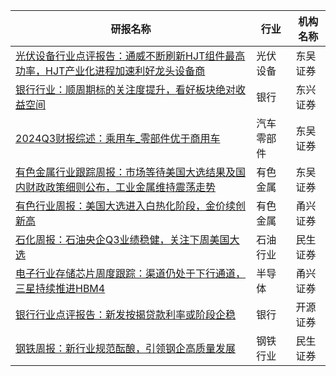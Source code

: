 | 研报名称 | 行业 | 机构名称 |
|------|----------|--------------|
| [光伏设备行业点评报告：通威不断刷新HJT组件最高功率，HJT产业化进程加速利好龙头设备商](https://pdf.dfcfw.com/pdf/H3_AP202411021640683644_1.pdf?1730633044000.pdf) | 光伏设备 | 东吴证券| 
| [银行行业：顺周期标的关注度提升，看好板块绝对收益空间](https://pdf.dfcfw.com/pdf/H3_AP202411021640684925_1.pdf?1730630140000.pdf) | 银行 | 东兴证券| 
| [2024Q3财报综述：乘用车_零部件优于商用车](https://pdf.dfcfw.com/pdf/H3_AP202411031640685999_1.pdf?1730631535000.pdf) | 汽车零部件 | 东吴证券| 
| [有色金属行业跟踪周报：市场等待美国大选结果及国内财政政策细则公布，工业金属维持震荡走势](https://pdf.dfcfw.com/pdf/H3_AP202411031640686002_1.pdf?1730627428000.pdf) | 有色金属 | 东吴证券| 
| [有色行业周报：美国大选进入白热化阶段，金价续创新高](https://pdf.dfcfw.com/pdf/H3_AP202411031640686456_1.pdf?1730631135000.pdf) | 有色金属 | 甬兴证券| 
| [石化周报：石油央企Q3业绩稳健，关注下周美国大选](https://pdf.dfcfw.com/pdf/H3_AP202411031640686478_1.pdf?1730629486000.pdf) | 石油行业 | 民生证券| 
| [电子行业存储芯片周度跟踪：渠道仍处于下行通道，三星持续推进HBM4](https://pdf.dfcfw.com/pdf/H3_AP202411031640686457_1.pdf?1730627571000.pdf) | 半导体 | 甬兴证券| 
| [银行行业点评报告：新发按揭贷款利率或阶段企稳](https://pdf.dfcfw.com/pdf/H3_AP202411011640680067_1.pdf?1730630274000.pdf) | 银行 | 开源证券| 
| [钢铁周报：新行业规范酝酿，引领钢企高质量发展](https://pdf.dfcfw.com/pdf/H3_AP202411031640686577_1.pdf?1730631932000.pdf) | 钢铁行业 | 民生证券| 
